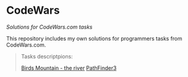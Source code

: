 # CodeWars
 *Solutions for CodeWars.com tasks*
 
 This repository includes my own solutions for programmers tasks from CodeWars.com.

>Tasks descriptpions:
>
>[Birds Mountain - the river](https://www.codewars.com/kata/5c2fd9188e358f301f5f7a7b)
>[PathFinder3](https://www.codewars.com/kata/576986639772456f6f00030c)
 

